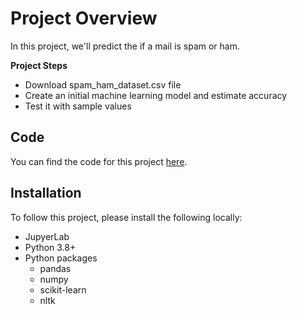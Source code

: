 # Project Overview

In this project, we'll predict the if a mail is spam or ham.

**Project Steps**

* Download spam_ham_dataset.csv file
* Create an initial machine learning model and estimate accuracy
* Test it with sample values
  

## Code

You can find the code for this project [here]().



## Installation

To follow this project, please install the following locally:

* JupyerLab
* Python 3.8+
* Python packages
    * pandas
    * numpy
    * scikit-learn
    * nltk

